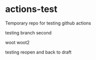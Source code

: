 # actions-test
Temporary repo for testing github actions 

testing branch second

woot woot2

testing reopen and back to draft
